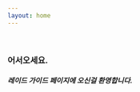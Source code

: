 ```yaml
---
layout: home
---
```

 
   <div>
          <h3>어서오세요.</h3>
          <h5>레이드 가이드 페이지에 오신걸 환영합니다.</h5>
  </div>
